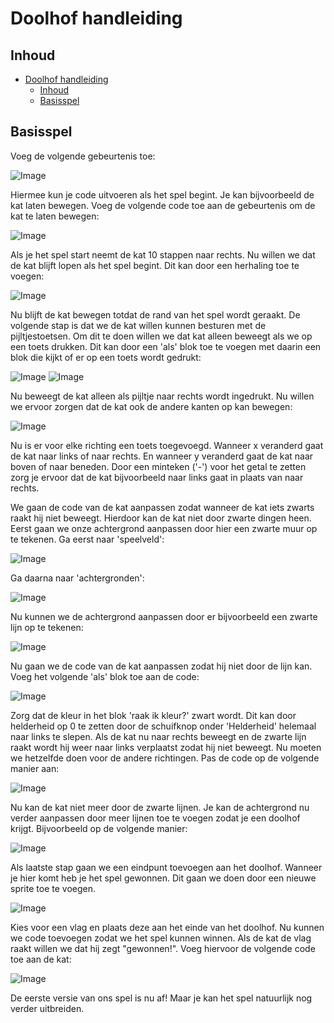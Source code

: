 # Doolhof handleiding 

## Inhoud
- [Doolhof handleiding](#doolhof-handleiding)
  - [Inhoud](#inhoud)
  - [Basisspel](#basisspel)

## Basisspel

Voeg de volgende gebeurtenis toe: 

![Image](afbeeldingen/gebeurtenis-vlag.png)
 
Hiermee kun je code uitvoeren als het spel begint. Je kan bijvoorbeeld de kat laten bewegen. Voeg de volgende code toe aan de gebeurtenis om de kat te laten bewegen: 

![Image](afbeeldingen/verander-x.png)
 
Als je het spel start neemt de kat 10 stappen naar rechts. Nu willen we dat de kat blijft lopen als het spel begint. Dit kan door een herhaling toe te voegen:

![Image](afbeeldingen/herhaal.png)
 
Nu blijft de kat bewegen totdat de rand van het spel wordt geraakt. De volgende stap is dat we de kat willen kunnen besturen met de pijltjestoetsen. Om dit te doen willen we dat kat alleen beweegt als we op een toets drukken. Dit kan door een 'als' blok toe te voegen met daarin een blok die kijkt of er op een toets wordt gedrukt:   

![Image](afbeeldingen/als-leeg.png)
![Image](afbeeldingen/als-toets-rechts.png)

Nu beweegt de kat alleen als pijltje naar rechts wordt ingedrukt. Nu willen we ervoor zorgen dat de kat ook de andere kanten op kan bewegen:

![Image](afbeeldingen/beweeg-met-pijtjes-toetsen.png)
 
Nu is er voor elke richting een toets toegevoegd. Wanneer x veranderd gaat de kat naar links of naar rechts. En wanneer y veranderd gaat de kat naar boven of naar beneden. Door een minteken ('-') voor het getal te zetten zorg je ervoor dat de kat bijvoorbeeld naar links gaat in plaats van naar rechts. 

We gaan de code van de kat aanpassen zodat wanneer de kat iets zwarts raakt hij niet beweegt. Hierdoor kan de kat niet door zwarte dingen heen. Eerst gaan we onze achtergrond aanpassen door hier een zwarte muur op te tekenen. Ga eerst naar 'speelveld': 

![Image](afbeeldingen/ga-naar-speelveld.png)

Ga daarna naar 'achtergronden': 

![Image](afbeeldingen/ga-naar-achtergronden.png)

Nu kunnen we de achtergrond aanpassen door er bijvoorbeeld een zwarte lijn op te tekenen: 

![Image](afbeeldingen/teken-lijn.png)

Nu gaan we de code van de kat aanpassen zodat hij niet door de lijn kan. Voeg het volgende 'als' blok toe aan de code: 

![Image](afbeeldingen/niet-door-lijn-voor-naar-rechts.png)

Zorg dat de kleur in het blok 'raak ik kleur?' zwart wordt. Dit kan door helderheid op 0 te zetten door de schuifknop onder 'Helderheid' helemaal naar links te slepen. Als de kat nu naar rechts beweegt en de zwarte lijn raakt wordt hij weer naar links verplaatst zodat hij niet beweegt. Nu moeten we hetzelfde doen voor de andere richtingen. Pas de code op de volgende manier aan: 

![Image](afbeeldingen/niet-door-lijn-voor-alle-richtingen.png)

Nu kan de kat niet meer door de zwarte lijnen. Je kan de achtergrond nu verder aanpassen door meer lijnen toe te voegen zodat je een doolhof krijgt. Bijvoorbeeld op de volgende manier:

![Image](afbeeldingen/doolhof.png)

Als laatste stap gaan we een eindpunt toevoegen aan het doolhof. Wanneer je hier komt heb je het spel gewonnen. Dit gaan we doen door een nieuwe sprite toe te voegen. 

![Image](afbeeldingen/sprite-toevoegen.png)

Kies voor een vlag en plaats deze aan het einde van het doolhof. Nu kunnen we code toevoegen zodat we het spel kunnen winnen. Als de kat de vlag raakt willen we dat hij zegt "gewonnen!". Voeg hiervoor de volgende code toe aan de kat:

![Image](afbeeldingen/zeg-gewonnen.png)

De eerste versie van ons spel is nu af! Maar je kan het spel natuurlijk nog verder uitbreiden. 